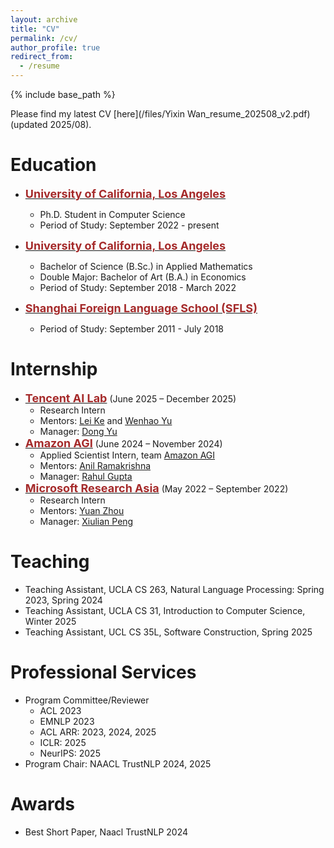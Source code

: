 ```yaml
---
layout: archive
title: "CV"
permalink: /cv/
author_profile: true
redirect_from:
  - /resume
---
```


{% include base_path %}

Please find my latest CV [here](/files/Yixin Wan_resume_202508_v2.pdf) (updated 2025/08).

# Education
* <span style="color:black; font-size:15px"><b><a href="https://cs.ucla.edu" target="_blank"><font color="brown" size="4">University of California, Los Angeles</font></a></b></span><br/>
    - Ph.D. Student in Computer Science<br/>
    - Period of Study: September 2022 - present <br/>

* <span style="color:black; font-size:15px"><b><a href="https://ww3.math.ucla.edu/" target="_blank"><font color="brown" size="4">University of California, Los Angeles</font></a></b></span><br/>
    - Bachelor of Science (B.Sc.) in Applied Mathematics
    - Double Major: Bachelor of Art (B.A.) in Economics
    - Period of Study: September 2018 - March 2022 <br/>

* <span style="color:black; font-size:15px"><b><a href="https://www.sfls.cn/" target="_blank"><font color="brown" size="4">Shanghai Foreign Language School (SFLS)</font></a></b></span><br/>
    - Period of Study: September 2011 - July 2018 <br/>

# Internship
* <span style="color:black; font-size:15px"><b><a href="https://ai.tencent.com/ailab/en/about/" target="_blank"><font color="brown" size="4">Tencent AI Lab</font></a></b></span> (June 2025 – December 2025)
    - Research Intern
    - Mentors: [Lei Ke](https://www.kelei.site/) and [Wenhao Yu](https://wyu97.github.io/)
    - Manager: [Dong Yu]([https://hongweiw.net/](https://sites.google.com/view/dongyu888/))
* <span style="color:black; font-size:15px"><b><a href="https://www.amazon.science/" target="_blank"><font color="brown" size="4">Amazon AGI</font></a></b></span> (June 2024 – November 2024)
    - Applied Scientist Intern, team <a href="https://labs.amazon.science/" target="_blank">Amazon AGI</a>
    - Mentors: [Anil Ramakrishna](https://anilkramakrishna.github.io/)
    - Manager: [Rahul Gupta](https://guptarah.github.io/)
* <span style="color:black; font-size:15px"><b><a href="https://www.microsoft.com/en-us/research/lab/microsoft-research-asia/" target="_blank"><font color="brown" size="4">Microsoft Research Asia</font></a></b></span> (May 2022 – September 2022)
    - Research Intern
    - Mentors: [Yuan Zhou](https://ieeexplore.ieee.org/author/37089364856)
    - Manager: [Xiulian Peng](https://www.microsoft.com/en-us/research/people/xipe/)

# Teaching
* Teaching Assistant, UCLA CS 263, Natural Language Processing: Spring 2023, Spring 2024
* Teaching Assistant, UCLA CS 31, Introduction to Computer Science, Winter 2025
* Teaching Assistant, UCL CS 35L, Software Construction, Spring 2025

# Professional Services 
* Program Committee/Reviewer
  * ACL 2023
  * EMNLP 2023
  * ACL ARR: 2023, 2024, 2025
  * ICLR: 2025
  * NeurIPS: 2025
* Program Chair: NAACL TrustNLP 2024, 2025

# Awards
* Best Short Paper, Naacl TrustNLP 2024